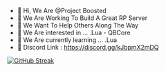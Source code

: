 - 👋 Hi, We Are @Project Boosted
- 👀 We Are Working To Build A Great RP Server
- 👀 We Want To Help Others Along The Way
- 👀 We Are interested in ... .Lua - QBCore
- 🌱 We Are currently learning ... .Lua
- 👀 Discord Link : https://discord.gg/kJbpmX2mDQ

[![GitHub Streak](http://github-readme-streak-stats.herokuapp.com?user=Project-Boosted&theme=dark&hide_border=true&date_format=j%20M%5B%20Y%5D)](https://git.io/streak-stats)

<!---
Project-Boosted/Project-Boosted is a ✨ special ✨ repository because its `README.md` (this file) appears on your GitHub profile.
You can click the Preview link to take a look at your changes.
--->
